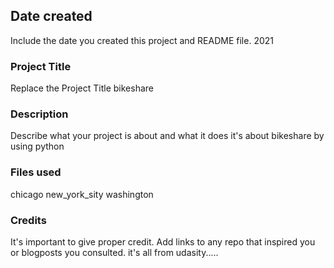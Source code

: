 ## Date created
Include the date you created this project and README file.
2021

### Project Title
Replace the Project Title
 bikeshare 
### Description
Describe what your project is about and what it does
it's about bikeshare by using python

### Files used
chicago
new_york_sity
washington

### Credits
It's important to give proper credit. Add links to any repo that inspired you or blogposts you consulted.
it's all from udasity.....

